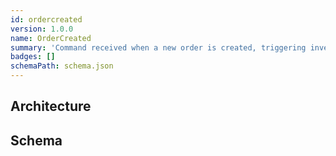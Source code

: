 ```yaml
---
id: ordercreated
version: 1.0.0
name: OrderCreated
summary: 'Command received when a new order is created, triggering inventory reservation'
badges: []
schemaPath: schema.json
---
```

## Architecture
<NodeGraph />


## Schema
<SchemaViewer file="schema.json" title="Message Schema" maxHeight="500" />
